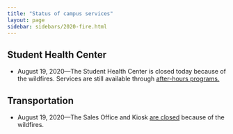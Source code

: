 ```yaml
---
title: "Status of campus services"
layout: page
sidebar: sidebars/2020-fire.html
---
```


## Student Health Center

* August 19, 2020—The Student Health Center is closed today because of the wildfires. Services are still available through [after-hours programs.](https://healthcenter.ucsc.edu/forms/student-handbook/HC-816-After-Hours-Care-Info-Sheet.pdf)

## Transportation

* August 19, 2020—The Sales Office and Kiosk [are closed](https://taps.ucsc.edu/news-events/news/2020-08-19-sales-office-closure.html) because of the wildfires.
